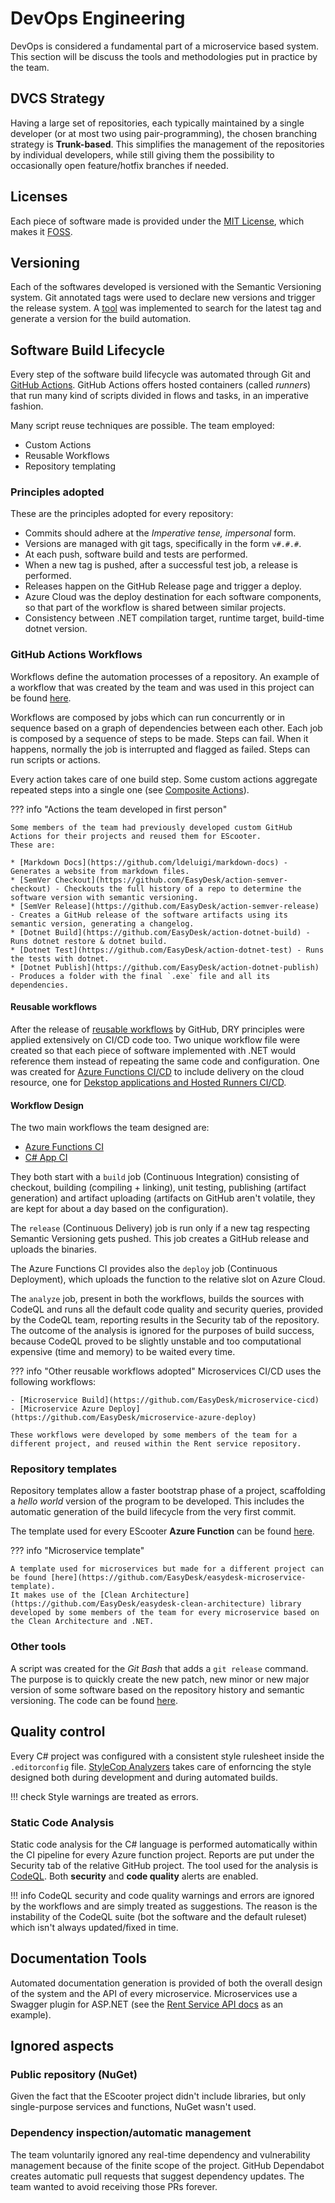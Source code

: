 # DevOps Engineering
DevOps is considered a fundamental part of a microservice based system. This section will be discuss the tools and methodologies put in practice by the team.

## DVCS Strategy
Having a large set of repositories, each typically maintained by a single developer (or at most two using pair-programming), the chosen branching strategy is **Trunk-based**. This simplifies the management of the repositories by individual developers, while still giving them the possibility to occasionally open feature/hotfix branches if needed.

## Licenses
Each piece of software made is provided under the [MIT License](https://en.wikipedia.org/wiki/MIT_License), which makes it [FOSS](https://en.wikipedia.org/wiki/Free_and_open-source_software).

## Versioning
Each of the softwares developed is versioned with the Semantic Versioning system. Git annotated tags were used to declare new versions and trigger the release system.
A [tool](https://github.com/EasyDesk/action-semver-checkout/blob/master/git-compute-version.sh) was implemented to search for the latest tag and generate a version for the build automation.

## Software Build Lifecycle
Every step of the software build lifecycle was automated through Git and [GitHub Actions](https://docs.github.com/en/actions).
GitHub Actions offers hosted containers (called _runners_) that run many kind of scripts divided in flows and tasks, in an imperative fashion.

Many script reuse techniques are possible. The team employed:

- Custom Actions
- Reusable Workflows
- Repository templating

### Principles adopted
These are the principles adopted for every repository:

- Commits should adhere at the _Imperative tense, impersonal_ form.
- Versions are managed with git tags, specifically in the form `v#.#.#`.
- At each push, software build and tests are performed.
- When a new tag is pushed, after a successful test job, a release is performed.
- Releases happen on the GitHub Release page and trigger a deploy.
- Azure Cloud was the deploy destination for each software components, so that part of the workflow is shared between similar projects.
- Consistency between .NET compilation target, runtime target, build-time dotnet version.

### GitHub Actions Workflows
Workflows define the automation processes of a repository. An example of a workflow that was created by the team and was used in this project can be found [here](https://github.com/e-scooter-2077/azure-function-template/blob/master/.github/workflows/ci.yml).

Workflows are composed by jobs which can run concurrently or in sequence based on a graph of dependencies between each other. Each job is composed by a sequence of steps to be made. Steps can fail. When it happens, normally the job is interrupted and flagged as failed. Steps can run scripts or actions.

Every action takes care of one build step. Some custom actions aggregate repeated steps into a single one (see [Composite Actions](https://docs.github.com/en/actions/creating-actions/creating-a-composite-action)).

??? info "Actions the team developed in first person"

    Some members of the team had previously developed custom GitHub Actions for their projects and reused them for EScooter.
    These are:

    * [Markdown Docs](https://github.com/ldeluigi/markdown-docs) - Generates a website from markdown files.
    * [SemVer Checkout](https://github.com/EasyDesk/action-semver-checkout) - Checkouts the full history of a repo to determine the software version with semantic versioning.
    * [SemVer Release](https://github.com/EasyDesk/action-semver-release) - Creates a GitHub release of the software artifacts using its semantic version, generating a changelog.
    * [Dotnet Build](https://github.com/EasyDesk/action-dotnet-build) - Runs dotnet restore & dotnet build.
    * [Dotnet Test](https://github.com/EasyDesk/action-dotnet-test) - Runs the tests with dotnet.
    * [Dotnet Publish](https://github.com/EasyDesk/action-dotnet-publish) - Produces a folder with the final `.exe` file and all its dependencies.

#### Reusable workflows
After the release of [reusable workflows](https://docs.github.com/en/actions/learn-github-actions/reusing-workflows) by GitHub, DRY principles were applied extensively on CI/CD code too. Two unique workflow file were created so that each piece of software implemented with .NET would reference them instead of repeating the same code and configuration. One was created for [Azure Functions CI/CD](https://github.com/e-scooter-2077/azure-functions-ci) to include delivery on the cloud resource, one for [Dekstop applications and Hosted Runners CI/CD](https://github.com/e-scooter-2077/csharp-app-ci).

#### Workflow Design
The two main workflows the team designed are:

- [Azure Functions CI](https://github.com/e-scooter-2077/azure-functions-ci/blob/master/.github/workflows/azure-functions-ci.yml)
- [C# App CI](https://github.com/e-scooter-2077/csharp-app-ci)

They both start with a `build` job (Continuous Integration) consisting of checkout, building (compiling + linking),
unit testing, publishing (artifact generation) and artifact uploading (artifacts on GitHub aren't volatile, they are kept for about a day based on the configuration).

The `release` (Continuous Delivery) job is run only if a new tag respecting Semantic Versioning gets pushed. This job creates a GitHub release and uploads the binaries.

The Azure Functions CI provides also the `deploy` job (Continuous Deployment), which uploads the function to the relative slot on Azure Cloud.

The `analyze` job, present in both the workflows, builds the sources with CodeQL and runs all the default code quality and security queries, provided by the CodeQL team, reporting results in the Security tab of the repository. The outcome of the analysis is ignored for the purposes of build success, because CodeQL proved to be slightly unstable and too computational expensive (time and memory) to be waited every time.

??? info "Other reusable workflows adopted"
    Microservices CI/CD uses the following workflows:

    - [Microservice Build](https://github.com/EasyDesk/microservice-cicd)
    - [Microservice Azure Deploy](https://github.com/EasyDesk/microservice-azure-deploy)

    These workflows were developed by some members of the team for a different project, and reused within the Rent service repository.

### Repository templates
Repository templates allow a faster bootstrap phase of a project, scaffolding a _hello world_ version of the program to be developed. This includes the automatic generation of the build lifecycle from the very first commit.

The template used for every EScooter **Azure Function** can be found [here](https://github.com/e-scooter-2077/azure-function-template).

??? info "Microservice template"

    A template used for microservices but made for a different project can be found [here](https://github.com/EasyDesk/easydesk-microservice-template).
    It makes use of the [Clean Architecture](https://github.com/EasyDesk/easydesk-clean-architecture) library developed by some members of the team for every microservice based on the Clean Architecture and .NET.


### Other tools
A script was created for the _Git Bash_ that adds a `git release` command. The purpose is to quickly create the new patch, new minor or new major version of some software based on the repository history and semantic versioning. The code can be found [here](https://github.com/francescodente/git-release).


## Quality control
Every C# project was configured with a consistent style rulesheet inside the `.editorconfig` file. [StyleCop Analyzers](https://github.com/DotNetAnalyzers/StyleCopAnalyzers) takes care of enforncing the style designed both during development and during automated builds.

!!! check
    Style warnings are treated as errors.

### Static Code Analysis
Static code analysis for the C# language is performed automatically within the CI pipeline for every Azure function project. Reports are put under the Security tab of the relative GitHub project. The tool used for the analysis is [CodeQL](https://codeql.github.com/). Both **security** and **code quality** alerts are enabled.

!!! info
    CodeQL security and code quality warnings and errors are ignored by the workflows and are simply treated as suggestions. The reason is the instability of the CodeQL suite (bot the software and the default ruleset) which isn't always updated/fixed in time.

## Documentation Tools
Automated documentation generation is provided of both the overall design of the system and the API of every microservice. Microservices use a Swagger plugin for ASP.NET (see the [Rent Service API docs](https://escooter-rent-service.azurewebsites.net/swagger/index.html) as an example).

## Ignored aspects

### Public repository (NuGet)
Given the fact that the EScooter project didn't include libraries, but only single-purpose services and functions, NuGet wasn't used.

### Dependency inspection/automatic management
The team voluntarily ignored any real-time dependency and vulnerability management because of the finite scope of the project. GitHub Dependabot creates automatic pull requests that suggest dependency updates. The team wanted to avoid receiving those PRs forever.
